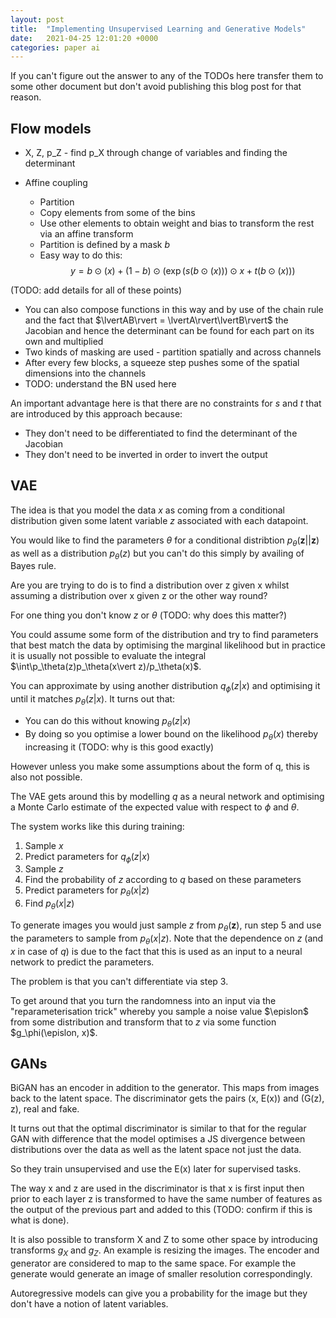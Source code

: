 ```yaml
---
layout: post
title:  "Implementing Unsupervised Learning and Generative Models"
date:   2021-04-25 12:01:20 +0000
categories: paper ai
---
```


If you can't figure out the answer to any of the TODOs here transfer them to some other document but don't avoid publishing this blog post for that reason.

## Flow models

- X, Z, p_Z - find p_X through change of variables and finding the determinant 

- Affine coupling
    - Partition
    - Copy elements from some of the bins
    - Use other elements to obtain weight and bias to transform the rest via an affine transform 
    - Partition is defined by a mask $b$
    - Easy way to do this:
        $$
        y = b \odot(x)  + (1 - b)\odot(\exp(s(b \odot(x) ))\odot x + t(b \odot(x) ))
        $$

(TODO: add details for all of these points)
- You can also compose functions in this way and by use of the chain rule and the fact that $\lvertAB\rvert = \lvertA\rvert\lvertB\rvert$ the Jacobian and hence the determinant can be found for each part on its own and multiplied 
- Two kinds of masking are used - partition spatially and across channels
- After every few blocks, a squeeze step pushes some of the spatial dimensions into the channels 
- TODO: understand the BN used here 

An important advantage here is that there are no constraints for $s$ and $t$ that are introduced by this approach because:
- They don't need to be differentiated to find the determinant of the Jacobian
- They don't need to be inverted in order to invert the output


## VAE
The idea is that you model the data $x$ as coming from a conditional distribution given some latent variable $z$ associated with each datapoint. 

You would like to find the parameters $\theta$ for a conditional distribtion $p_{\theta}(\mathbf{z} \vert |\mathbf{z})$  as well as a distribution $p_{\theta}(z)$ but you can't do this simply by availing of Bayes rule.

Are you are trying to do is to find a distribution over z given x whilst assuming a distribution over x given z or the other way round?

For one thing you don't know $z$ or $\theta$ (TODO: why does this matter?)

You could assume some form of the distribution and try to find parameters that best match the data by optimising the marginal likelihood but in practice it is usually not possible to evaluate the integral $\int\p_\theta(z)p_\theta(x\vert z)/p_\theta(x)$.

You can approximate by using another distribution $q_\phi(z\vert x)$ and optimising it until it matches $p_\theta(z|x)$. It turns out that:
- You can do this without knowing $p_\theta(z|x)$
- By doing so you optimise a lower bound on the likelihood $p_\theta(x)$ thereby increasing it (TODO: why is this good exactly)

However unless you make some assumptions about the form of q, this is also not possible.

The VAE gets around this by modelling $q$ as a neural network and optimising a Monte Carlo estimate of the expected value with respect to $\phi$ and $\theta$.

The system works like this during training:

1. Sample $x$
2. Predict parameters for $q_{\phi}(z \vert x)$
3. Sample $z$
4. Find the probability of $z$ according to $q$ based on these parameters
5. Predict parameters for $p_{\theta}(x \vert z)$
6. Find $p_{\theta}(x \vert z)$

To generate images you would just sample $z$ from $p_{\theta}(\mathbf{z})$, run step 5 and use the parameters to sample from $p_{\theta}(x \vert z)$. Note that the dependence on $z$ (and $x$ in case of $q$) is due to the fact that this is used as an input to a neural network to predict the parameters. 

The problem is that you can't differentiate via step 3. 

To get around that you turn the randomness into an input via the "reparameterisation trick" whereby you sample a noise value $\epislon$ from some distribution and transform that to $z$ via some function $g_\phi(\epislon, x)$.

## GANs

BiGAN has an encoder in addition to the generator. This maps from images back to the latent space. The discriminator gets the pairs (x, E(x)) and (G(z), z), real and fake.

It turns out that the optimal discriminator is similar to that for the regular GAN with difference that the model optimises a JS divergence between distributions over the data as well as the latent space not just the data.

So they train unsupervised and use the E(x) later for supervised tasks. 

The way x and z are used in the discriminator is that x is first input then prior to each layer z is transformed to have the same number of features as the output of the previous part and added to this (TODO: confirm if this is what is done).

It is also possible to transform X and Z to some other space by introducing transforms $g_X$ and $g_Z$. An example is resizing the images. The encoder and generator are considered to map to the same space. For example the generate would generate an image of smaller resolution correspondingly. 


Autoregressive models can give you a probability for the image but they don't have a notion of latent variables.



